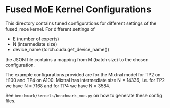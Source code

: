 # Fused MoE Kernel Configurations

This directory contains tuned configurations for different settings of the fused_moe kernel.
For different settings of

- E (number of experts)
- N (intermediate size)
- device_name (torch.cuda.get_device_name())

the JSON file contains a mapping from M (batch size) to the chosen configuration.

The example configurations provided are for the Mixtral model for TP2 on H100
and TP4 on A100. Mixtral has intermediate size N = 14336, i.e. for TP2 we have
N = 7168 and for TP4 we have N = 3584.

See `benchmark/kernels/benchmark_moe.py` on how to generate these config files.
